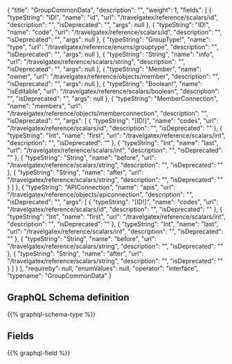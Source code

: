 {
  "title": "GroupCommonData",
  "description": "",
  "weight": 1,
  "fields": [
    {
      "typeString": "ID!",
      "name": "id",
      "url": "/travelgatex/reference/scalars/id",
      "description": "",
      "isDeprecated": "",
      "args": null
    },
    {
      "typeString": "ID!",
      "name": "code",
      "url": "/travelgatex/reference/scalars/id",
      "description": "",
      "isDeprecated": "",
      "args": null
    },
    {
      "typeString": "GroupType!",
      "name": "type",
      "url": "/travelgatex/reference/enums/grouptype",
      "description": "",
      "isDeprecated": "",
      "args": null
    },
    {
      "typeString": "String",
      "name": "info",
      "url": "/travelgatex/reference/scalars/string",
      "description": "",
      "isDeprecated": "",
      "args": null
    },
    {
      "typeString": "Member",
      "name": "owner",
      "url": "/travelgatex/reference/objects/member",
      "description": "",
      "isDeprecated": "",
      "args": null
    },
    {
      "typeString": "Boolean!",
      "name": "isEditable",
      "url": "/travelgatex/reference/scalars/boolean",
      "description": "",
      "isDeprecated": "",
      "args": null
    },
    {
      "typeString": "MemberConnection",
      "name": "members",
      "url": "/travelgatex/reference/objects/memberconnection",
      "description": "",
      "isDeprecated": "",
      "args": [
        {
          "typeString": "[ID!]",
          "name": "codes",
          "url": "/travelgatex/reference/scalars/id",
          "description": "",
          "isDeprecated": ""
        },
        {
          "typeString": "Int",
          "name": "first",
          "url": "/travelgatex/reference/scalars/int",
          "description": "",
          "isDeprecated": ""
        },
        {
          "typeString": "Int",
          "name": "last",
          "url": "/travelgatex/reference/scalars/int",
          "description": "",
          "isDeprecated": ""
        },
        {
          "typeString": "String",
          "name": "before",
          "url": "/travelgatex/reference/scalars/string",
          "description": "",
          "isDeprecated": ""
        },
        {
          "typeString": "String",
          "name": "after",
          "url": "/travelgatex/reference/scalars/string",
          "description": "",
          "isDeprecated": ""
        }
      ]
    },
    {
      "typeString": "APIConnection",
      "name": "apis",
      "url": "/travelgatex/reference/objects/apiconnection",
      "description": "",
      "isDeprecated": "",
      "args": [
        {
          "typeString": "[ID!]",
          "name": "codes",
          "url": "/travelgatex/reference/scalars/id",
          "description": "",
          "isDeprecated": ""
        },
        {
          "typeString": "Int",
          "name": "first",
          "url": "/travelgatex/reference/scalars/int",
          "description": "",
          "isDeprecated": ""
        },
        {
          "typeString": "Int",
          "name": "last",
          "url": "/travelgatex/reference/scalars/int",
          "description": "",
          "isDeprecated": ""
        },
        {
          "typeString": "String",
          "name": "before",
          "url": "/travelgatex/reference/scalars/string",
          "description": "",
          "isDeprecated": ""
        },
        {
          "typeString": "String",
          "name": "after",
          "url": "/travelgatex/reference/scalars/string",
          "description": "",
          "isDeprecated": ""
        }
      ]
    }
  ],
  "requireby": null,
  "enumValues": null,
  "operator": "interface",
  "typename": "GroupCommonData"
}
## GraphQL Schema definition

{{% graphql-schema-type %}}

## Fields

{{% graphql-field %}}
